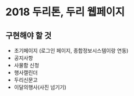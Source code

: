 # 2018 두리톤, 두리 웹페이지


## 구현해야 할 것
- 초기페이지 (로그인 페이지, 종합정보시스템이랑 연동)
- 공지사항
- 사물함 신청
- 행사캘린더
- 두리신문고
- 이달의행사(사진 넘기기)


